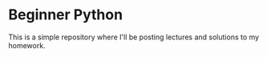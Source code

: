 # Beginner Python 
This is a simple repository where I'll be posting lectures and solutions to my homework.
